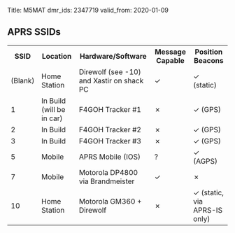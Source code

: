 Title: M5MAT
dmr_ids: 2347719
valid_from: 2020-01-09

APRS SSIDs
----------

<table class="w3-table">
  <tr>
    <th>SSID</th>
    <th>Location</th>
    <th>Hardware/Software</th>
    <th>Message Capable</th>
    <th>Position Beacons</th>
  </tr>
  <tr>
    <td>(Blank)</td>
    <td>Home Station</td>
    <td>Direwolf (see -10) and Xastir on shack PC</td>
    <td>&check;</td>
    <td>&check; (static)</td>
  </tr>
  <tr>
    <td>1</td>
    <td>In Build (will be in car)</td>
    <td>F4GOH Tracker #1</td>
    <td>&cross;</td>
    <td>&check; (GPS)</td>
  </tr>
  <tr>
    <td>2</td>
    <td>In Build</td>
    <td>F4GOH Tracker #2</td>
    <td>&cross;</td>
    <td>&check; (GPS)</td>
  </tr>
  <tr>
    <td>3</td>
    <td>In Build</td>
    <td>F4GOH Tracker #3</td>
    <td>&cross;</td>
    <td>&check; (GPS)</td>
  </tr>
  <tr>
    <td>5</td>
    <td>Mobile</td>
    <td>APRS Mobile (IOS)</td>
    <td>?</td>
    <td>&check; (AGPS)</td>
  </tr>
  <tr>
    <td>7</td>
    <td>Mobile</td>
    <td>Motorola DP4800 via Brandmeister</td>
    <td>&check;</td>
    <td>&cross;</td>
  </tr>
  <tr>
    <td>10</td>
    <td>Home Station</td>
    <td>Motorola GM360 + Direwolf</td>
    <td>&cross;</td>
    <td>&check; (static, via APRS-IS only)</td>
  </tr>
</table>
